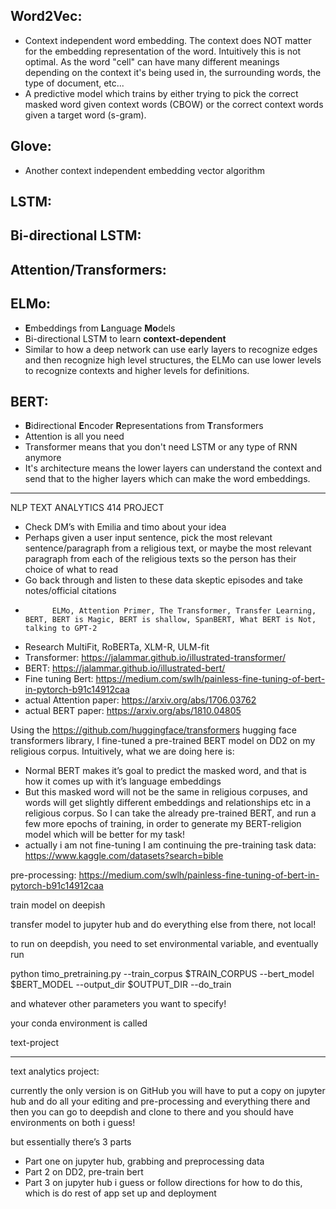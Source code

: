 ## Word2Vec:
- Context independent word embedding. The context does NOT matter for the embedding representation of the word. Intuitively this is not optimal. As the word "cell" can have many different meanings depending on the context it's being used in, the surrounding words, the type of document, etc...
- A predictive model which trains by either trying to pick the correct masked word given context words (CBOW) or the correct context words given a target word (s-gram). 

## Glove:
- Another context independent embedding vector algorithm

## LSTM:

## Bi-directional LSTM:

## Attention/Transformers: 

## ELMo:
- **E**mbeddings from **L**anguage **Mo**dels
- Bi-directional LSTM to learn **context-dependent** 
- Similar to how a deep network can use early layers to recognize edges and then recognize high level structures, the ELMo can use lower levels to recognize contexts and higher levels for definitions. 

## BERT:
- **B**idirectional **E**ncoder **R**epresentations from **T**ransformers
- Attention is all you need
- Transformer means that you don't need LSTM or any type of RNN anymore
- It's architecture means the lower layers can understand the context and send that to the higher layers which can make the word embeddings. 


_________________________________

NLP TEXT ANALYTICS 414 PROJECT

- Check DM’s with Emilia and timo about your idea
- Perhaps given a user input sentence, pick the most relevant sentence/paragraph from a religious text, or maybe the most relevant paragraph from each of the religious texts so the person has their choice of what to read
- Go back through and listen to these data skeptic episodes and take notes/official citations
-           ELMo, Attention Primer, The Transformer, Transfer Learning, BERT, BERT is Magic, BERT is shallow, SpanBERT, What BERT is Not, talking to GPT-2
- Research MultiFit, RoBERTa, XLM-R, ULM-fit
- Transformer: https://jalammar.github.io/illustrated-transformer/
- BERT: https://jalammar.github.io/illustrated-bert/
- Fine tuning Bert: https://medium.com/swlh/painless-fine-tuning-of-bert-in-pytorch-b91c14912caa 
- actual Attention paper: https://arxiv.org/abs/1706.03762
- actual BERT paper: https://arxiv.org/abs/1810.04805 

Using the https://github.com/huggingface/transformers hugging face transformers library, I fine-tuned a pre-trained BERT model on DD2 on my religious corpus. Intuitively, what we are doing here is:
- Normal BERT makes it’s goal to predict the masked word, and that is how it comes up with it’s language embeddings
- But this masked word will not be the same in religious corpuses, and words will get slightly different embeddings and relationships etc in a religious corpus. So I can take the already pre-trained BERT, and run a few more epochs of training, in order to generate my BERT-religion model which will be better for my task!
- actually i am not fine-tuning I am continuing the pre-training task
data: https://www.kaggle.com/datasets?search=bible 

pre-processing: https://medium.com/swlh/painless-fine-tuning-of-bert-in-pytorch-b91c14912caa 

train model on deepish

transfer model to jupyter hub and do everything else from there, not local!

to run on deepdish, you need to set environmental variable, 
and eventually run 

python timo_pretraining.py --train_corpus $TRAIN_CORPUS --bert_model $BERT_MODEL --output_dir $OUTPUT_DIR --do_train

and whatever other parameters you want to specify!

your conda environment is called

text-project

_____

text analytics project:

currently the only version is on GitHub
you will have to put a copy on jupyter hub and do all your editing and pre-processing and everything there and then you can go to deepdish and clone to there and you should have environments on both i guess! 

but essentially there’s 3 parts
- Part one on jupyter hub, grabbing and preprocessing data
- Part 2 on DD2, pre-train bert
- Part 3 on jupyter hub i guess or follow directions for how to do this, which is do rest of app set up and deployment

